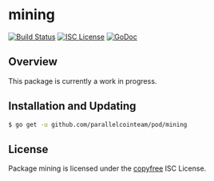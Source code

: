 mining
======
[![Build Status](http://img.shields.io/travis/parallelcointeam/pod.svg)](https://travis-ci.org/parallelcointeam/pod)
[![ISC License](http://img.shields.io/badge/license-ISC-blue.svg)](http://copyfree.org)
[![GoDoc](https://img.shields.io/badge/godoc-reference-blue.svg)](http://godoc.org/github.com/parallelcointeam/pod/mining)
## Overview
This package is currently a work in progress.
## Installation and Updating
```bash
$ go get -u github.com/parallelcointeam/pod/mining
```
## License
Package mining is licensed under the [copyfree](http://copyfree.org) ISC
License.
